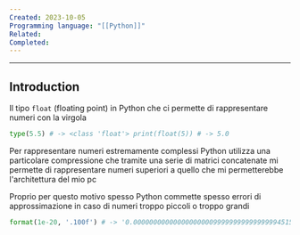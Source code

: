 ```yaml
---
Created: 2023-10-05
Programming language: "[[Python]]"
Related: 
Completed:
---
```

---
## Introduction
Il tipo `float` (floating point) in Python che ci permette di rappresentare numeri con la virgola

```python
type(5.5) # -> <class 'float'> print(float(5)) # -> 5.0
```
Per rappresentare numeri estremamente complessi Python utilizza una particolare compressione che tramite una serie di matrici concatenate mi permette di rappresentare numeri superiori a quello che mi permetterebbe l'architettura del mio pc

Proprio per questo motivo spesso Python commette spesso errori di approssimazione in caso di numeri troppo piccoli o troppo grandi

```python
format(1e-20, '.100f') # -> '0.0000000000000000000099999999999999994515...' (1 + 1e-20) > 1 # -> False
```
